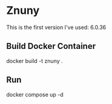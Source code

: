 # Znuny
This is the first version I've used: 6.0.36

## Build Docker Container
docker build -t znuny . 

## Run
docker compose up -d
